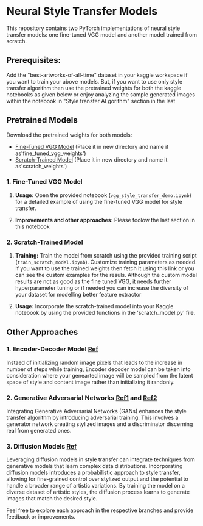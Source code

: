 # Neural Style Transfer Models

This repository contains two PyTorch implementations of neural style transfer models: one fine-tuned VGG model and another model trained from scratch. 
## Prerequisites: 

Add the "best-artworks-of-all-time" dataset in your kaggle workspace if you want to train your above models. But, if you want to use only style transfer algorithm then use the pretrained weights for both the kaggle notebooks as given below or enjoy analyzing the sample generated images within the notebook in "Style transfer ALgorithm" section in the last

## Pretrained Models

Download the pretrained weights for both models:
- [Fine-Tuned VGG Model](https://drive.google.com/file/d/1l4wKy_5rd905fAaFkhrk0wW9G_dEnvHe/view?usp=sharing) (Place it in new directory and name it as'fine_tuned_vgg_weights')
- [Scratch-Trained Model](https://drive.google.com/file/d/1QIsr4WK1nBIdVShpt0KzTrEYQIsN4zSa/view?usp=sharing) (Place it in new directory and name it as'scratch_weights')

### 1. Fine-Tuned VGG Model

1. **Usage:**
   Open the provided notebook (`vgg_style_transfer_demo.ipynb`) for a detailed example of using the fine-tuned VGG model for style transfer.

2. **Improvements and other approaches:**
   Please foolow the last section in this notebook

### 2. Scratch-Trained Model

1. **Training:**
   Train the model from scratch using the provided training script (`train_scratch_model.ipynb`). Customize training parameters as needed. If you want to use the
   trained weights then fetch it using this link or you can see the custom examples for the resuls. Although the custom model results are not as good as the fine tuned VGG,
   it needs further hyperparameter tuning or if needed you can increase the diversity of your dataset for modelling better feature extractor 

2. **Usage:**
   Incorporate the scratch-trained model into your Kaggle notebook by using the provided functions in the 'scratch_model.py' file.

## Other Approaches

### 1. Encoder-Decoder Model [Ref](https://arxiv.org/pdf/1703.06868.pdf)
Instaed of initializing random image pixels that leads to the increase in number of steps while training, Encoder decoder model can be taken into consideration where your genearted image will be sampled from the latent space of style and content image rather than initializing it randonly.

### 2. Generative Adversarial Networks [Ref1](https://ieeexplore.ieee.org/stamp/stamp.jsp?tp=&arnumber=9550797) and [Ref2](https://www.sciencedirect.com/science/article/pii/S1047320322000360)
Integrating Generative Adversarial Networks (GANs) enhances the style transfer algorithm by introducing adversarial training. This involves a generator network creating stylized images and a discriminator discerning real from generated ones.

### 3. Diffusion Models [Ref](https://openaccess.thecvf.com/content/CVPR2023W/GCV/papers/Hamazaspyan_Diffusion-Enhanced_PatchMatch_A_Framework_for_Arbitrary_Style_Transfer_With_Diffusion_CVPRW_2023_paper.pdf )
Leveraging diffusion models in style transfer can integrate techniques from generative models that learn complex data distributions. Incorporating diffusion models introduces a probabilistic approach to style transfer, allowing for fine-grained control over stylized output and the potential to handle a broader range of artistic variations. By training the model on a diverse dataset of artistic styles, the diffusion process learns to generate images that match the desired style.

Feel free to explore each approach in the respective branches and provide feedback or improvements.


